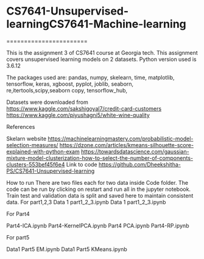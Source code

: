 # CS7641-Unsupervised-learningCS7641-Machine-learning
=======================

This is the assignment 3 of CS7641 course at Georgia tech. This
assignment covers unsupervised learning models on 2 datasets. Python
version used is 3.6.12

The packages used are: pandas, numpy, skelearn, time, matplotlib,
tensorflow, keras, xgboost, pyplot, joblib, seaborn, re,itertools,scipy,seaborn
copy, tensorflow\_hub, 

Datasets were downloaded from
https://www.kaggle.com/sakshigoyal7/credit-card-customers
https://www.kaggle.com/piyushagni5/white-wine-quality

References

Skelarn website
https://machinelearningmastery.com/probabilistic-model-selection-measures/
https://dzone.com/articles/kmeans-silhouette-score-explained-with-python-exam
https://towardsdatascience.com/gaussian-mixture-model-clusterization-how-to-select-the-number-of-components-clusters-553bef45f6e4
Link to code
https://github.com/Dheekshitha-PS/CS7641-Unsupervised-learning

How to run
There are two files each for two data inside Code folder. The code can be run by clicking on restart and run all in the jupyter notebook. Train test and validation data is split and saved here to maintain consistent data.
For part1,2,3
Data 1 part1_2_3.ipynb
Data 1 part1_2_3.ipynb

For Part4


Part4-ICA.ipynb
Part4-KernelPCA.ipynb
Part4 PCA.ipynb
Part4-RP.ipynb

For part5

Data1 Part5 EM.ipynb
Data1 Part5 KMeans.ipynb

